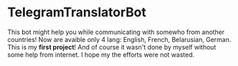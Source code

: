# TelegramTranslatorBot
This bot might help you while communicating with somewho from another countries! 
Now are avaible only 4 lang: English, French, Belarusian, German.
This is my **first project**! And of course it wasn't done by myself without some help from internet. I hope my the efforts were not wasted.

